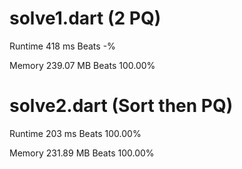 # solve1.dart (2 PQ)

Runtime 418 ms Beats -%

Memory 239.07 MB Beats 100.00%

# solve2.dart (Sort then PQ)

Runtime 203 ms Beats 100.00%

Memory 231.89 MB Beats 100.00%



